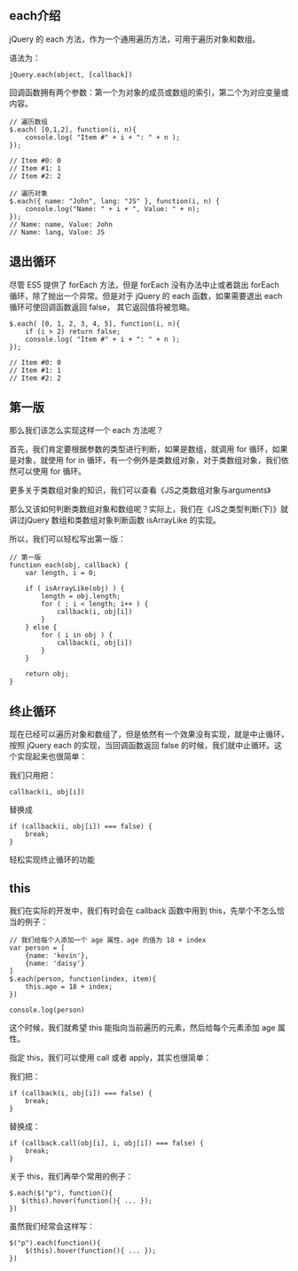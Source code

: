 **each介绍**
--- 
jQuery 的 each 方法，作为一个通用遍历方法，可用于遍历对象和数组。

语法为：
```
jQuery.each(object, [callback])
```
回调函数拥有两个参数：第一个为对象的成员或数组的索引，第二个为对应变量或内容。

```
// 遍历数组
$.each( [0,1,2], function(i, n){
    console.log( "Item #" + i + ": " + n );
});

// Item #0: 0
// Item #1: 1
// Item #2: 2
```

```
// 遍历对象
$.each({ name: "John", lang: "JS" }, function(i, n) {
    console.log("Name: " + i + ", Value: " + n);
});
// Name: name, Value: John
// Name: lang, Value: JS
```

**退出循环**
--- 

尽管 ES5 提供了 forEach 方法，但是 forEach 没有办法中止或者跳出 forEach 循环，除了抛出一个异常。但是对于 jQuery 的 each 函数，如果需要退出 each 循环可使回调函数返回 false，
其它返回值将被忽略。

```
$.each( [0, 1, 2, 3, 4, 5], function(i, n){
    if (i > 2) return false;
    console.log( "Item #" + i + ": " + n );
});

// Item #0: 0
// Item #1: 1
// Item #2: 2
```

**第一版**
--- 
那么我们该怎么实现这样一个 each 方法呢？

首先，我们肯定要根据参数的类型进行判断，如果是数组，就调用 for 循环，如果是对象，就使用 for in 循环，有一个例外是类数组对象，对于类数组对象，我们依然可以使用 for 循环。

更多关于类数组对象的知识，我们可以查看《JS之类数组对象与arguments》

那么又该如何判断类数组对象和数组呢？实际上，我们在《JS之类型判断(下)》就讲过jQuery 数组和类数组对象判断函数 isArrayLike 的实现。

所以，我们可以轻松写出第一版：

```
// 第一版
function each(obj, callback) {
    var length, i = 0;

    if ( isArrayLike(obj) ) {
        length = obj.length;
        for ( ; i < length; i++ ) {
            callback(i, obj[i])
        }
    } else {
        for ( i in obj ) {
            callback(i, obj[i])
        }
    }

    return obj;
}
```

**终止循环**
--- 

现在已经可以遍历对象和数组了，但是依然有一个效果没有实现，就是中止循环，按照 jQuery each 的实现，当回调函数返回 false 的时候，我们就中止循环。这个实现起来也很简单：

我们只用把：

```
callback(i, obj[i])
```
替换成
```
if (callback(i, obj[i]) === false) {
    break;
}
```
轻松实现终止循环的功能

**this**
--- 

我们在实际的开发中，我们有时会在 callback 函数中用到 this，先举个不怎么恰当的例子：
```
// 我们给每个人添加一个 age 属性，age 的值为 18 + index
var person = [
    {name: 'kevin'},
    {name: 'daisy'}
]
$.each(person, function(index, item){
    this.age = 18 + index;
})

console.log(person)
```
这个时候，我们就希望 this 能指向当前遍历的元素，然后给每个元素添加 age 属性。

指定 this，我们可以使用 call 或者 apply，其实也很简单：

我们把：

```
if (callback(i, obj[i]) === false) {
    break;
}
```

替换成：

```
if (callback.call(obj[i], i, obj[i]) === false) {
    break;
}
```
关于 this，我们再举个常用的例子：
```
$.each($("p"), function(){
   $(this).hover(function(){ ... });
})
```
虽然我们经常会这样写：

```
$("p").each(function(){
    $(this).hover(function(){ ... });
})
```









